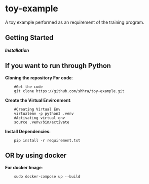 # toy-example
A toy example performed as an requirement of the training program.

## Getting Started

##### Installation

## If you want to run through Python

**Cloning the repository For code**:

		#Get the code 		
		git clone https://github.com/shhra/toy-example.git

**Create the Virtual Environment**:

		#Creating Virtual Env
		virtualenv -p python3 .venv
		#Activating virtual env
		source .venv/bin/activate

**Install Dependencies**:

		pip install -r requirement.txt 

## OR by using docker

**For docker Image**:

		sudo docker-compose up --build
